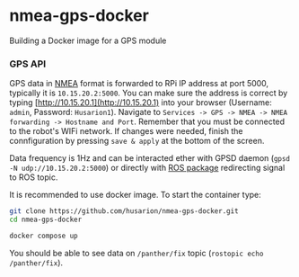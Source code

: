 # nmea-gps-docker
Building a Docker image for a GPS module

### GPS API 

GPS data in [NMEA](https://en.wikipedia.org/wiki/NMEA_0183) format is forwarded to RPi IP address at port 5000, typically it is `10.15.20.2:5000`. 
You can make sure the address is correct by typing [http://10.15.20.1](http://10.15.20.1) into your browser (Username: `admin`, Password: `Husarion1`). Navigate to `Services -> GPS -> NMEA -> NMEA forwarding -> Hostname and Port`. Remember that you must be connected to the robot's WIFi network. If changes were needed, finish the connfiguration by pressing `save & apply` at the bottom of the screen.

Data frequency is 1Hz and can be interacted ether with GPSD daemon (`gpsd -N udp://10.15.20.2:5000`) or directly with [ROS package](https://github.com/ros-drivers/nmea_navsat_driver/tree/decode-udp-line) redirecting signal to ROS topic. 

It is recommended to use docker image. To start the container type:

```bash
git clone https://github.com/husarion/nmea-gps-docker.git
cd nmea-gps-docker

docker compose up
```

You should be able to see data on `/panther/fix` topic (`rostopic echo /panther/fix`). 
